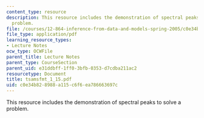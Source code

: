 ```yaml
---
content_type: resource
description: This resource includes the demonstration of spectral peaks to solve a
  problem.
file: /courses/12-864-inference-from-data-and-models-spring-2005/c0e34b828988a115c6f6ea786663697c_tsamsfmt_1_15.pdf
file_type: application/pdf
learning_resource_types:
- Lecture Notes
ocw_type: OCWFile
parent_title: Lecture Notes
parent_type: CourseSection
parent_uid: e31ddbff-1ff0-3bfb-0353-d7cdba211ac2
resourcetype: Document
title: tsamsfmt_1_15.pdf
uid: c0e34b82-8988-a115-c6f6-ea786663697c
---
```

This resource includes the demonstration of spectral peaks to solve a problem.

